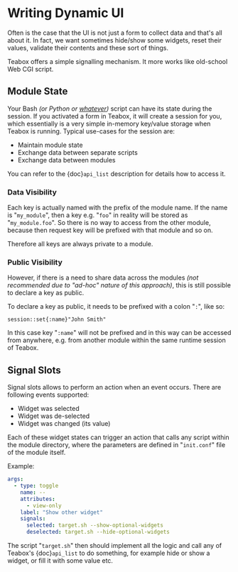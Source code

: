 # Writing Dynamic UI

Often is the case that the UI is not just a form to collect data and that's all about it.
In fact, we want sometimes hide/show some widgets, reset their values, validate their contents
and these sort of things.

Teabox offers a simple signalling mechanism. It more works like old-school Web CGI script.

## Module State

Your Bash *(or Python or [whatever](https://esolangs.org/wiki/Brainfuck))* script can have
its state during the session. If you activated a form in Teabox, it will create a session
for you, which essentially is a very simple in-memory key/value storage when Teabox is running.
Typical use-cases for the session are:

- Maintain module state
- Exchange data between separate scripts
- Exchange data between modules

You can refer to the {doc}`api_list` description for details how to access it.

### Data Visibility

Each key is actually named with the prefix of the module name. If the name is "`my_module`",
then a key e.g. "`foo`" in reality will be stored as "`my_module.foo`". So there is no way to
access from the other module, because then request key will be prefixed with that module and so on.

Therefore all keys are always private to a module.

### Public Visibility

However, if there is a need to share data across the modules *(not recommended due to "ad-hoc"
nature of this approach)*, this is still possible to declare a key as public.

To declare a key as public, it needs to be prefixed with a colon "`:`", like so:

    session::set{:name}"John Smith"

In this case key "`:name`" will not be prefixed and in this way can be accessed from anywhere,
e.g. from another module within the same runtime session of Teabox.

## Signal Slots

Signal slots allows to perform an action when an event occurs. There are following events
supported:
- Widget was selected
- Widget was de-selected
- Widget was changed (its value)

Each of these widget states can trigger an action that calls any script within the module 
directory, where the parameters are defined in "`init.conf`" file of the module itself.

Example:

```yaml
args:
  - type: toggle
    name: --
    attributes:
      - view-only
    label: "Show other widget"
    signals:
      selected: target.sh --show-optional-widgets
      deselected: target.sh --hide-optional-widgets
```

The script "`target.sh`" then should implement all the logic and call any of Teabox's {doc}`api_list` to do something, for example hide or show a widget, or fill it with some value etc.
